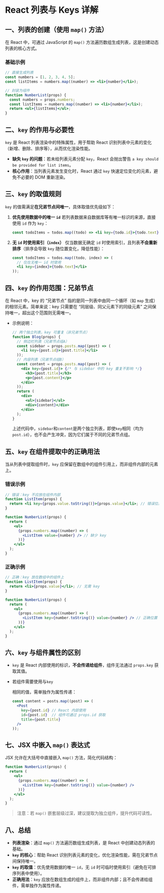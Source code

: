 # React 列表与 Keys 详解

## 一、列表的创建（使用 `map()` 方法）

在 React 中，可通过 JavaScript 的 `map()` 方法遍历数组生成列表，这是创建动态列表的核心方式。

### 基础示例

```jsx
// 直接生成列表
const numbers = [1, 2, 3, 4, 5];
const listItems = numbers.map((number) => <li>{number}</li>);

// 封装为组件
function NumberList(props) {
  const numbers = props.numbers;
  const listItems = numbers.map((number) => <li>{number}</li>);
  return <ul>{listItems}</ul>;
}
```

## 二、`key` 的作用与必要性

`key` 是 React 列表渲染中的特殊属性，用于帮助 React 识别列表中元素的变化（新增、删除、排序等），从而优化渲染性能。

- **缺失 `key` 的问题**：若未给列表元素分配 `key`，React 会抛出警告 `a key should be provided for list items`。
- **核心作用**：当列表元素发生变化时，React 通过 `key` 快速定位变化的元素，避免不必要的 DOM 重新渲染。

## 三、`key` 的取值规则

`key` 的值需满足**在兄弟节点间唯一**，具体取值优先级如下：

1. **优先使用数据中的唯一 `id`**
   若列表数据来自数据库等有唯一标识的来源，直接使用 `id` 作为 `key`：

   ```jsx
   const todoItems = todos.map((todo) => <li key={todo.id}>{todo.text}</li>);
   ```

2. **无 `id` 时使用索引（`index`）**
   仅当数据无确定 `id` 时使用索引，且列表**不会重新排序**（排序会导致 `key` 随位置变化，降低性能）：

   ```jsx
   const todoItems = todos.map((todo, index) => (
     // 仅在无唯一 id 时使用
     <li key={index}>{todo.text}</li>
   ));
   ```

## 四、`key` 的作用范围：兄弟节点

在 React 中，key 的 “兄弟节点” 指的是同一列表中由同一个循环（如 `map` 生成）的相邻元素。简单来说：key 只需要在 “同层级、同父元素下的同级元素” 之间保持唯一，超出这个范围则无需唯一。

- 示例说明：

  ```jsx
  // 两个独立列表，key 可重复（非兄弟节点）
  function Blog(props) {
    // 侧边栏列表（兄弟节点组A）
    const sidebar = props.posts.map((post) => (
      <li key={post.id}>{post.title}</li>
    ));
    // 内容列表（兄弟节点组B）
    const content = props.posts.map((post) => (
      <div key={post.id}> {/* 与 sidebar 中的 key 重复不影响 */}
        <h3>{post.title}</h3>
        <p>{post.content}</p>
      </div>
    ));
    return (
      <div>
        <ul>{sidebar}</ul>
        <div>{content}</div>
      </div>
    );
  }
  ```

  上述代码中，`sidebar`和`content`是两个独立列表，即使`key`相同（均为`post.id`），也不会产生冲突，因为它们属于不同的兄弟节点组。

## 五、`key` 在组件提取中的正确用法

当从列表中提取组件时，`key` 应保留在数组中的组件引用上，而非组件内部的元素上。

### 错误示例

```jsx
// 错误：key 不应放在组件内部
function ListItem(props) {
  return <li key={props.value.toString()}>{props.value}</li>; // 错误位置
}

function NumberList(props) {
  return (
    <ul>
      {props.numbers.map((number) => (
        <ListItem value={number} /> // 缺少 key
      ))}
    </ul>
  );
}
```

### 正确示例

```jsx
// 正确：key 放在数组中的组件上
function ListItem(props) {
  return <li>{props.value}</li>; // 无需 key
}

function NumberList(props) {
  return (
    <ul>
      {props.numbers.map((number) => (
        <ListItem key={number.toString()} value={number} /> // 正确位置
      ))}
    </ul>
  );
}
```

## 六、`key` 与组件属性的区别

- `key` 是 React 内部使用的标识，**不会传递给组件**，组件无法通过 `props.key` 获取其值。

- 若组件需要使用与`key`

  相同的值，需单独作为属性传递：

  ```jsx
  const content = posts.map((post) => (
    <Post
      key={post.id} // React 内部使用
      id={post.id}  // 组件可通过 props.id 获取
      title={post.title}
    />
  ));
  ```

## 七、JSX 中嵌入 `map()` 表达式

JSX 允许在大括号中直接嵌入 `map()` 方法，简化代码结构：

```jsx
function NumberList(props) {
  return (
    <ul>
      {props.numbers.map((number) => (
        <ListItem key={number.toString()} value={number} />
      ))}
    </ul>
  );
}
```

> 注意：若 `map()` 嵌套层级过深，建议提取为独立组件，提升代码可读性。

## 八、总结

- **列表渲染**：通过 `map()` 方法遍历数组生成列表，是 React 中创建动态列表的基础。
- **`key` 的核心**：帮助 React 识别列表元素的变化，优化渲染性能，需在兄弟节点间保持唯一。
- **`key` 的取值**：优先使用数据的唯一 `id`，无 `id` 时可临时使用索引（避免在可排序列表中使用）。
- **正确用法**：`key` 应放在数组生成的组件上，而非组件内部；且不会传递给组件，需单独作为属性传递。